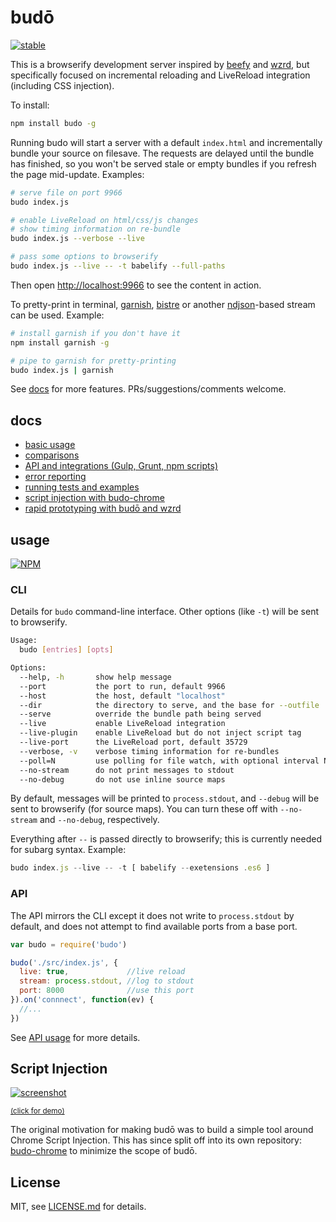 # budō

[![stable](http://badges.github.io/stability-badges/dist/stable.svg)](http://github.com/badges/stability-badges)

This is a browserify development server inspired by [beefy](https://github.com/chrisdickinson/beefy) and [wzrd](https://github.com/maxogden/wzrd), but specifically focused on incremental reloading and LiveReload integration (including CSS injection).

To install:

```sh
npm install budo -g
```

Running budo will start a server with a default `index.html` and incrementally bundle your source on filesave. The requests are delayed until the bundle has finished, so you won't be served stale or empty bundles if you refresh the page mid-update. Examples:

```sh
# serve file on port 9966
budo index.js

# enable LiveReload on html/css/js changes
# show timing information on re-bundle
budo index.js --verbose --live

# pass some options to browserify
budo index.js --live -- -t babelify --full-paths
```

Then open [http://localhost:9966](http://localhost:9966) to see the content in action.

To pretty-print in terminal, [garnish](https://github.com/mattdesl/garnish), [bistre](https://github.com/hughsk/bistre) or another [ndjson](http://ndjson.org)-based stream can be used. Example:

```sh
# install garnish if you don't have it
npm install garnish -g

# pipe to garnish for pretty-printing
budo index.js | garnish
```

See [docs](#docs) for more features. PRs/suggestions/comments welcome.

## docs

- [basic usage](docs/basics.md)
- [comparisons](docs/comparisons.md)
- [API and integrations (Gulp, Grunt, npm scripts)](docs/programmatic-usage.md)
- [error reporting](docs/errors.md)
- [running tests and examples](docs/tests-and-examples.md)
- [script injection with budo-chrome](https://github.com/mattdesl/budo-chrome)
- [rapid prototyping with budō and wzrd](http://mattdesl.svbtle.com/rapid-prototyping)

## usage

[![NPM](https://nodei.co/npm/budo.png)](https://www.npmjs.com/package/budo)

### CLI

Details for `budo` command-line interface. Other options (like `-t`) will be sent to browserify.

```sh
Usage:
  budo [entries] [opts]

Options:
  --help, -h       show help message
  --port           the port to run, default 9966
  --host           the host, default "localhost"
  --dir            the directory to serve, and the base for --outfile
  --serve          override the bundle path being served
  --live           enable LiveReload integration
  --live-plugin    enable LiveReload but do not inject script tag
  --live-port      the LiveReload port, default 35729
  --verbose, -v    verbose timing information for re-bundles
  --poll=N         use polling for file watch, with optional interval N
  --no-stream      do not print messages to stdout
  --no-debug       do not use inline source maps
```

By default, messages will be printed to `process.stdout`, and `--debug` will be sent to browserify (for source maps). You can turn these off with `--no-stream` and `--no-debug`, respectively. 

Everything after `--` is passed directly to browserify; this is currently needed for subarg syntax. Example:

```js
budo index.js --live -- -t [ babelify --exetensions .es6 ]
```

### API

The API mirrors the CLI except it does not write to `process.stdout` by default, and does not attempt to find available ports from a base port. 

```js
var budo = require('budo')

budo('./src/index.js', {
  live: true,             //live reload
  stream: process.stdout, //log to stdout
  port: 8000              //use this port
}).on('connnect', function(ev) {
  //...
})
```

See [API usage](docs/programmatic-usage.md) for more details.

## Script Injection

[![screenshot](http://i.imgur.com/LJP7d9I.png)](https://www.youtube.com/watch?v=cfgeN3G_Gl0)

<sup>[(click for demo)](https://www.youtube.com/watch?v=cfgeN3G_Gl0)</sup>

The original motivation for making budō was to build a simple tool around Chrome Script Injection. This has since split off into its own repository: [budo-chrome](https://github.com/mattdesl/budo-chrome) to minimize the scope of budō. 

## License

MIT, see [LICENSE.md](http://github.com/mattdesl/budo/blob/master/LICENSE.md) for details.